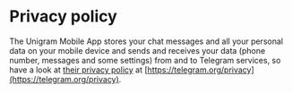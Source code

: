 # Privacy policy
The Unigram Mobile App stores your chat messages and all your personal data on your mobile device and sends and receives your data (phone number, messages and some settings) from and to Telegram services, so have a look at [their privacy policy](https://telegram.org/privacy) at [https://telegram.org/privacy](https://telegram.org/privacy).
